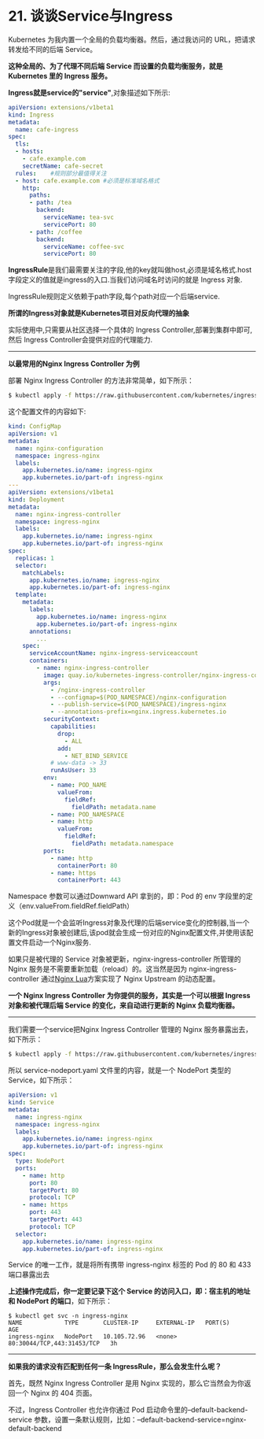 # 21. 谈谈Service与Ingress

Kubernetes 为我内置一个全局的负载均衡器。然后，通过我访问的 URL，把请求转发给不同的后端 Service。

**这种全局的、为了代理不同后端 Service 而设置的负载均衡服务，就是 Kubernetes 里的 Ingress 服务。**

**Ingress就是service的"service"**,对象描述如下所示:

```yaml
apiVersion: extensions/v1beta1
kind: Ingress
metadata:
  name: cafe-ingress
spec:
  tls:
  - hosts:
    - cafe.example.com
    secretName: cafe-secret
  rules:    #规则部分最值得关注
  - host: cafe.example.com #必须是标准域名格式
    http:
      paths:
      - path: /tea
        backend:
          serviceName: tea-svc
          servicePort: 80
      - path: /coffee
        backend:
          serviceName: coffee-svc
          servicePort: 80
```

**IngressRule**是我们最需要关注的字段,他的key就叫做host,必须是域名格式.host字段定义的值就是ingress的入口.当我们访问域名时访问的就是 Ingress 对象.

 IngressRule规则定义依赖于path字段,每个path对应一个后端service.

**所谓的Ingress对象就是Kubernetes项目对反向代理的抽象**

实际使用中,只需要从社区选择一个具体的 Ingress Controller,部署到集群中即可,然后 Ingress Controller会提供对应的代理能力.

----

**以最常用的Nginx Ingress Controller 为例**

部署 Nginx Ingress Controller 的方法非常简单，如下所示：

```sh
$ kubectl apply -f https://raw.githubusercontent.com/kubernetes/ingress-nginx/master/deploy/mandatory.yaml
```

这个配置文件的内容如下:

```yaml
kind: ConfigMap
apiVersion: v1
metadata:
  name: nginx-configuration
  namespace: ingress-nginx
  labels:
    app.kubernetes.io/name: ingress-nginx
    app.kubernetes.io/part-of: ingress-nginx
---
apiVersion: extensions/v1beta1
kind: Deployment
metadata:
  name: nginx-ingress-controller
  namespace: ingress-nginx
  labels:
    app.kubernetes.io/name: ingress-nginx
    app.kubernetes.io/part-of: ingress-nginx
spec:
  replicas: 1
  selector:
    matchLabels:
      app.kubernetes.io/name: ingress-nginx
      app.kubernetes.io/part-of: ingress-nginx
  template:
    metadata:
      labels:
        app.kubernetes.io/name: ingress-nginx
        app.kubernetes.io/part-of: ingress-nginx
      annotations:
        ...
    spec:
      serviceAccountName: nginx-ingress-serviceaccount
      containers:
        - name: nginx-ingress-controller
          image: quay.io/kubernetes-ingress-controller/nginx-ingress-controller:0.20.0
          args:
            - /nginx-ingress-controller
            - --configmap=$(POD_NAMESPACE)/nginx-configuration
            - --publish-service=$(POD_NAMESPACE)/ingress-nginx
            - --annotations-prefix=nginx.ingress.kubernetes.io
          securityContext:
            capabilities:
              drop:
                - ALL
              add:
                - NET_BIND_SERVICE
            # www-data -> 33
            runAsUser: 33
          env:
            - name: POD_NAME
              valueFrom:
                fieldRef:
                  fieldPath: metadata.name
            - name: POD_NAMESPACE
            - name: http
              valueFrom:
                fieldRef:
                  fieldPath: metadata.namespace
          ports:
            - name: http
              containerPort: 80
            - name: https
              containerPort: 443
```

Namespace 参数可以通过Downward API 拿到的，即：Pod 的 env 字段里的定义（env.valueFrom.fieldRef.fieldPath）

这个Pod就是一个会监听Ingress对象及代理的后端service变化的控制器,当一个新的Ingress对象被创建后,该pod就会生成一份对应的Nginx配置文件,并使用该配置文件启动一个Nginx服务.

如果只是被代理的 Service 对象被更新，nginx-ingress-controller 所管理的 Nginx 服务是不需要重新加载（reload）的。这当然是因为 nginx-ingress-controller 通过[Nginx Lua](https://github.com/openresty/lua-nginx-module)方案实现了 Nginx Upstream 的动态配置。

**一个 Nginx Ingress Controller 为你提供的服务，其实是一个可以根据 Ingress 对象和被代理后端 Service 的变化，来自动进行更新的 Nginx 负载均衡器。**

----

我们需要一个service把Nginx Ingress Controller 管理的 Nginx 服务暴露出去，如下所示：

```sh
$ kubectl apply -f https://raw.githubusercontent.com/kubernetes/ingress-nginx/master/deploy/provider/baremetal/service-nodeport.yaml
```

所以 service-nodeport.yaml 文件里的内容，就是一个 NodePort 类型的 Service，如下所示：

```yaml
apiVersion: v1
kind: Service
metadata:
  name: ingress-nginx
  namespace: ingress-nginx
  labels:
    app.kubernetes.io/name: ingress-nginx
    app.kubernetes.io/part-of: ingress-nginx
spec:
  type: NodePort
  ports:
    - name: http
      port: 80
      targetPort: 80
      protocol: TCP
    - name: https
      port: 443
      targetPort: 443
      protocol: TCP
  selector:
    app.kubernetes.io/name: ingress-nginx
    app.kubernetes.io/part-of: ingress-nginx
```

Service 的唯一工作，就是将所有携带 ingress-nginx 标签的 Pod 的 80 和 433 端口暴露出去

**上述操作完成后，你一定要记录下这个 Service 的访问入口，即：宿主机的地址和 NodePort 的端口**，如下所示：

```
$ kubectl get svc -n ingress-nginx
NAME            TYPE       CLUSTER-IP     EXTERNAL-IP   PORT(S)                      AGE
ingress-nginx   NodePort   10.105.72.96   <none>        80:30044/TCP,443:31453/TCP   3h
```

----

**如果我的请求没有匹配到任何一条 IngressRule，那么会发生什么呢？**

首先，既然 Nginx Ingress Controller 是用 Nginx 实现的，那么它当然会为你返回一个 Nginx 的 404 页面。

不过，Ingress Controller 也允许你通过 Pod 启动命令里的–default-backend-service 参数，设置一条默认规则，比如：–default-backend-service=nginx-default-backend





















































